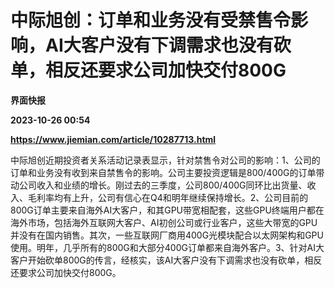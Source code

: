 # 中际旭创：订单和业务没有受禁售令影响，AI大客户没有下调需求也没有砍单，相反还要求公司加快交付800G
**界面快报**

**2023-10-26 00:54**

**https://www.jiemian.com/article/10287713.html**

中际旭创近期投资者关系活动记录表显示，针对禁售令对公司的影响：1、公司的订单和业务没有收到来自禁售令的影响。公司主要投资逻辑是800/400G的订单带动公司收入和业绩的增长。刚过去的三季度，公司800/400G同环比出货量、收入、毛利率均有上升，公司有信心在Q4和明年继续保持增长。2、公司目前的800G订单主要来自海外AI大客户，和其GPU带宽相配套，这些GPU终端用户都在海外市场，包括海外互联网大客户、AI初创公司或行业客户，这些大带宽的GPU并没有在国内销售。其次，一些互联网厂商用400G光模块配合以太网架构和GPU使用。明年，几乎所有的800G和大部分400G订单都来自海外客户。3、针对AI大客户开始砍单800G的传言，经核实，该AI大客户没有下调需求也没有砍单，相反还要求公司加快交付800G。